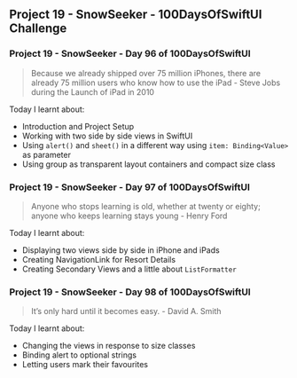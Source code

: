 ## Project 19 - SnowSeeker - 100DaysOfSwiftUI Challenge

### Project 19 - SnowSeeker - Day 96 of 100DaysOfSwiftUI

> Because we already shipped over 75 million iPhones, there are already 75 million users who know how to use the iPad - Steve Jobs during the Launch of iPad in 2010

Today I learnt about:

- Introduction and Project Setup
- Working with two side by side views in SwiftUI
- Using `alert()` and `sheet()` in a different way using  `item: Binding<Value>` as parameter
- Using group as transparent layout containers and compact size class

### Project 19 - SnowSeeker - Day 97 of 100DaysOfSwiftUI

> Anyone who stops learning is old, whether at twenty or eighty; anyone who keeps learning stays young - Henry Ford

Today I learnt about:

- Displaying two views side by side in iPhone and iPads
- Creating NavigationLink for Resort Details
- Creating Secondary Views and a little about `ListFormatter`

### Project 19 - SnowSeeker - Day 98 of 100DaysOfSwiftUI

> It’s only hard until it becomes easy. - David A. Smith

Today I learnt about:

- Changing the views in response to size classes
- Binding alert to optional strings
- Letting users mark their favourites
